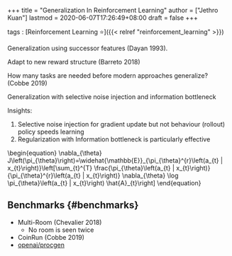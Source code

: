 +++
title = "Generalization In Reinforcement Learning"
author = ["Jethro Kuan"]
lastmod = 2020-06-07T17:26:49+08:00
draft = false
+++

tags
: [Reinforcement Learning ⭐]({{< relref "reinforcement_learning" >}})

Generalization using successor features (Dayan 1993).

Adapt to new reward structure (Barreto 2018)

How many tasks are needed before modern approaches generalize?
(Cobbe 2019)

Generalization with selective noise injection and information
bottleneck

Insights:

1.  Selective noise injection for gradient update but not behaviour
    (rollout) policy speeds learning
2.  Regularization with Information bottleneck is particularly
    effective

\begin{equation}
\nabla\_{\theta} J\left(\pi\_{\theta}\right)=\widehat{\mathbb{E}}\_{\pi\_{\theta}^{r}\left(a\_{t} | x\_{t}\right)}\left[\sum\_{t}^{T} \frac{\pi\_{\theta}\left(a\_{t} | x\_{t}\right)}{\pi\_{\theta}^{r}\left(a\_{t} | x\_{t}\right)} \nabla\_{\theta} \log \pi\_{\theta}\left(a\_{t} | x\_{t}\right) \hat{A}\_{t}\right]
\end{equation}

## Benchmarks {#benchmarks}

- Multi-Room (Chevalier 2018)
  - No room is seen twice
- CoinRun (Cobbe 2019)
- [openai/procgen](https://github.com/openai/procgen)
